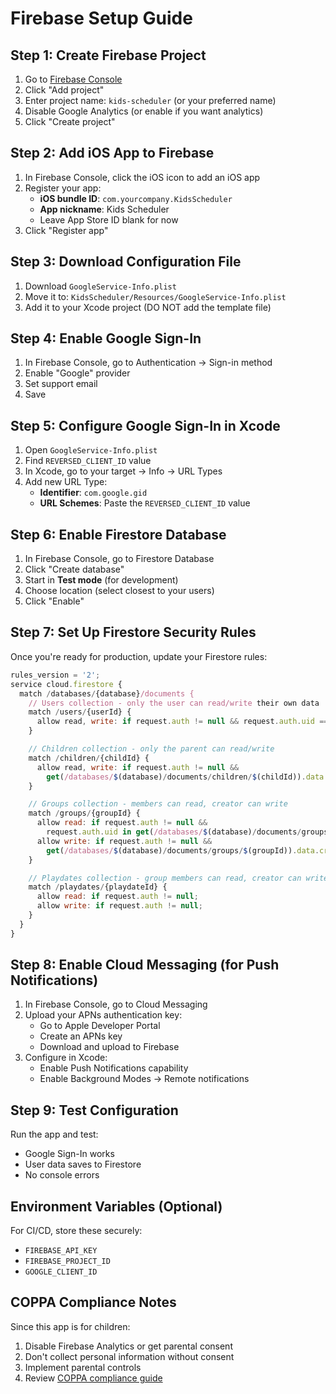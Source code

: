 # Firebase Setup Guide

## Step 1: Create Firebase Project

1. Go to [Firebase Console](https://console.firebase.google.com/)
2. Click "Add project"
3. Enter project name: `kids-scheduler` (or your preferred name)
4. Disable Google Analytics (or enable if you want analytics)
5. Click "Create project"

## Step 2: Add iOS App to Firebase

1. In Firebase Console, click the iOS icon to add an iOS app
2. Register your app:
   - **iOS bundle ID**: `com.yourcompany.KidsScheduler`
   - **App nickname**: Kids Scheduler
   - Leave App Store ID blank for now
3. Click "Register app"

## Step 3: Download Configuration File

1. Download `GoogleService-Info.plist`
2. Move it to: `KidsScheduler/Resources/GoogleService-Info.plist`
3. Add it to your Xcode project (DO NOT add the template file)

## Step 4: Enable Google Sign-In

1. In Firebase Console, go to Authentication → Sign-in method
2. Enable "Google" provider
3. Set support email
4. Save

## Step 5: Configure Google Sign-In in Xcode

1. Open `GoogleService-Info.plist`
2. Find `REVERSED_CLIENT_ID` value
3. In Xcode, go to your target → Info → URL Types
4. Add new URL Type:
   - **Identifier**: `com.google.gid`
   - **URL Schemes**: Paste the `REVERSED_CLIENT_ID` value

## Step 6: Enable Firestore Database

1. In Firebase Console, go to Firestore Database
2. Click "Create database"
3. Start in **Test mode** (for development)
4. Choose location (select closest to your users)
5. Click "Enable"

## Step 7: Set Up Firestore Security Rules

Once you're ready for production, update your Firestore rules:

```javascript
rules_version = '2';
service cloud.firestore {
  match /databases/{database}/documents {
    // Users collection - only the user can read/write their own data
    match /users/{userId} {
      allow read, write: if request.auth != null && request.auth.uid == userId;
    }

    // Children collection - only the parent can read/write
    match /children/{childId} {
      allow read, write: if request.auth != null &&
        get(/databases/$(database)/documents/children/$(childId)).data.parentId == request.auth.uid;
    }

    // Groups collection - members can read, creator can write
    match /groups/{groupId} {
      allow read: if request.auth != null &&
        request.auth.uid in get(/databases/$(database)/documents/groups/$(groupId)).data.members;
      allow write: if request.auth != null &&
        get(/databases/$(database)/documents/groups/$(groupId)).data.createdBy == request.auth.uid;
    }

    // Playdates collection - group members can read, creator can write
    match /playdates/{playdateId} {
      allow read: if request.auth != null;
      allow write: if request.auth != null;
    }
  }
}
```

## Step 8: Enable Cloud Messaging (for Push Notifications)

1. In Firebase Console, go to Cloud Messaging
2. Upload your APNs authentication key:
   - Go to Apple Developer Portal
   - Create an APNs key
   - Download and upload to Firebase
3. Configure in Xcode:
   - Enable Push Notifications capability
   - Enable Background Modes → Remote notifications

## Step 9: Test Configuration

Run the app and test:
- Google Sign-In works
- User data saves to Firestore
- No console errors

## Environment Variables (Optional)

For CI/CD, store these securely:
- `FIREBASE_API_KEY`
- `FIREBASE_PROJECT_ID`
- `GOOGLE_CLIENT_ID`

## COPPA Compliance Notes

Since this app is for children:
1. Disable Firebase Analytics or get parental consent
2. Don't collect personal information without consent
3. Implement parental controls
4. Review [COPPA compliance guide](https://www.ftc.gov/business-guidance/resources/complying-coppa-frequently-asked-questions)
